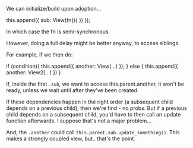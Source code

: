 We can initialize/build upon adoption...

this.append({
	sub: View(fn(){ })
});

In which case the fn is semi-synchronous.

However, doing a full delay might be better anyway, to access siblings.

For example, if we then do:

if (condition){
	this.append({
		another: View(...)
	});
} else {
	this.append({
		another: View2(...)
	})
}

If, inside the first `.sub`, we want to access this.parent.another, it won't be ready, unless we wait until after they've been created.

If these dependencies happen in the right order (a subsequent child depends on a previous child), then we're find - no probs.  But if a previous child depends on a subsequent child, you'd have to then call an update function afterwards.  I suppose that's not a major problem... 

And, the `.another` could call `this.parent.sub.update_something()`.  This makes a strongly coupled view, but.. that's the point.